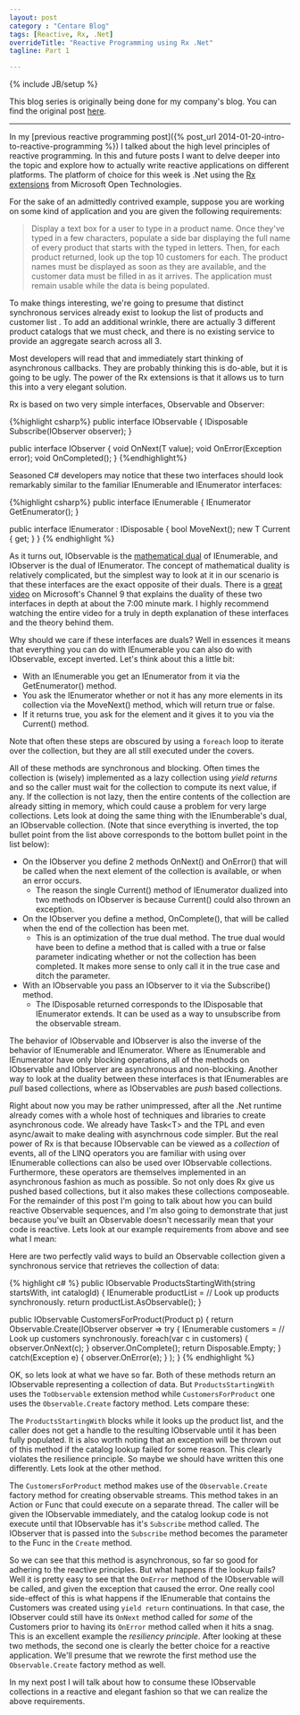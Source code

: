 ```yaml
---
layout: post
category : "Centare Blog"
tags: [Reactive, Rx, .Net]
overrideTitle: "Reactive Programming using Rx .Net"
tagline: Part 1

---
```

{% include JB/setup %}

This blog series is originally being done for my company's blog.  You can find the original post [here](http://www.centare.com/reactive-programming-using-rx-net-part-1).

---

In my [previous reactive programming post]({% post_url 2014-01-20-intro-to-reactive-programming %}) I talked about the high level principles of reactive programming.  In this and future posts I want to delve deeper into the topic and explore how to actually write reactive applications on different platforms.  The platform of choice for this week is .Net using the [Rx extensions](https://rx.codeplex.com/) from Microsoft Open Technologies.

<!--excerpt-->

For the sake of an admittedly contrived example, suppose you are working on some kind of application and you are given the following requirements:

>Display a text box for a user to type in a product name.  Once they've typed in a few characters, populate a side bar displaying the full name of every product that starts with the typed in letters.  Then, for each product returned, look up the top 10 customers for each. The product names must be displayed as soon as they are available, and the customer data must be filled in as it arrives.  The application must remain usable while the data is being populated.

To make things interesting, we're going to presume that distinct synchronous services already exist to lookup the list of products and customer list .  To add an additional wrinkle, there are actually 3 different product catalogs that we must check, and there is no existing service to provide an aggregate search across all 3.

Most developers will read that and immediately start thinking of asynchronous callbacks.  They are probably thinking this is do-able, but it is going to be ugly.  The power of the Rx extensions is that it allows us to turn this into a very elegant solution.

Rx is based on two very simple interfaces, Observable and Observer:

{%highlight csharp%}
public interface IObservable<out T>
{
  IDisposable Subscribe(IObserver<T> observer);
}

public interface IObserver<in T>
{
  void OnNext(T value);
  void OnError(Exception error);
  void OnCompleted();
}
{%endhighlight%}


Seasoned C# developers may notice that these two interfaces should look remarkably similar to the familiar IEnumerable and IEnumerator interfaces:

{%highlight csharp%}
public interface IEnumerable<out T>
{
  IEnumerator<T> GetEnumerator();
}

public interface IEnumerator<out T> : IDisposable
{
  bool MoveNext();
  new T Current { get; }
}
{% endhighlight %}

As it turns out, IObservable is the <a href="http://en.wikipedia.org/wiki/Duality_(mathematics)">mathematical dual</a> of IEnumerable, and IObserver is the dual of IEnumerator.  The concept of mathematical duality is relatively complicated, but the simplest way to look at it in our scenario is that these interfaces are the exact opposite of their duals.  There is a [great video](http://channel9.msdn.com/Shows/Going+Deep/Expert-to-Expert-Brian-Beckman-and-Erik-Meijer-Inside-the-NET-Reactive-Framework-Rx) on Microsoft's Channel 9 that explains the duality of these two interfaces in depth at about the 7:00 minute mark.  I highly recommend watching the entire video for a truly in depth explanation of these interfaces and the theory behind them.

Why should we care if these interfaces are duals?  Well in essences it means that everything you can do with IEnumerable you can also do with IObservable, except inverted.  Let's think about this a little bit:

<!-- Annoyed that you can't use markdown inside of block level tags -->
<div class="row">
<div class="col-md-8">
<ul>
<li>With an IEnumerable you get an IEnumerator from it via the GetEnumerator() method.</li>
<li>You ask the IEnumerator whether or not it has any more elements in its collection via the MoveNext() method, which will return true or false.</li>
<li>If it returns true, you ask for the element and it gives it to you via the Current() method.</li>
</ul>
</div>

<div class="well well-sm col-md-4">Note that often these steps are obscured by using a <code>foreach</code> loop to iterate over the collection, but they are all still executed under the covers.
</div>
</div>

All of these methods are synchronous and blocking.  Often times the collection is (wisely) implemented as a lazy collection using *yield returns* and so the caller must wait for the collection to compute its next value, if any.  If the collection is not lazy, then the entire contents of the collection are already sitting in memory, which could cause a problem for very large collections.  Lets look at doing the same thing with the IEnumberable's dual, an IObservable collection.  (Note that since everything is inverted, the top bullet point from the list above corresponds to the bottom bullet point in the list below):

* On the IObserver you define 2 methods OnNext() and OnError() that will be called when the next element of the collection is available, or when an error occurs.
	* The reason the single Current() method of IEnumerator dualized into two methods on IObserver is because Current() could also thrown an exception.
* On the IObserver you define a method, OnComplete(), that will be called when the end of the collection has been met.
	* This is an optimization of the true dual method.  The true dual would have been to define a method that is called with a true or false parameter indicating whether or not the collection has been completed.  It makes more sense to only call it in the true case and ditch the parameter.
* With an IObservable you pass an IObserver to it via the Subscribe() method.
    * The IDisposable returned corresponds to the IDisposable that IEnumerator extends.  It can be used as a way to unsubscribe from the observable stream.

<!-- Assuming you mean IObservable and IObserver in the second sentence? -->
The behavior of IObservable and IObserver is also the inverse of the behavior of IEnumerable and IEnumerator.  Where as IEnumerable and IEnumerator have only blocking operations, all of the methods on IObservable and IObserver are asynchronous and non-blocking.  Another way to look at the duality between these interfaces is that IEnumerables are *pull* based collections, where as IObservables are *push* based collections.

Right about now you may be rather unimpressed, after all the .Net runtime already comes with a whole host of techniques and libraries to create asynchronous code.  We already have Task&lt;T&gt; and the TPL and even async/await to make dealing with asynchrnous code simpler.  But the real power of Rx is that because IObservable can be viewed as a *collection* of events, all of the LINQ operators you are familiar with using over IEnumerable collections can also be used over IObservable collections.  Furthermore, these operators are themselves implemented in an asynchronous fashion as much as possible.  So not only does Rx give us pushed based collections, but it also makes these collections composeable.  For the remainder of this post I'm going to talk about how you can build reactive Observable sequences, and I'm also going to demonstrate that just because you've built an Observable doesn't necessarily mean that your code is reactive.  Lets look at our example requirements from above and see what I mean:

Here are two perfectly valid ways to build an Observable collection given a synchronous service that retrieves the collection of data: 

{% highlight c# %}
public IObservable<Product> ProductsStartingWith(string startsWith, int catalogId)
{
  IEnumerable<Product> productList = // Look up products synchronously.
  return productList.AsObservable();
}

public IObservable<Customer> CustomersForProduct(Product p) {
  return Observable.Create(IObserver observer =>
    try
    {
      IEnumerable<Customer> customers = // Look up customers synchronously.
      foreach(var c in customers)
      {
        observer.OnNext(c);
      }
      observer.OnComplete();
      return Disposable.Empty;
    }
    catch(Exception e)
    {
      observer.OnError(e);
    }
  );
}
{% endhighlight %}

OK, so lets look at what we have so far.  Both of these methods return an IObservable representing a collection of data.  But `ProductsStartingWith` uses the `ToObservable` extension method while `CustomersForProduct` one uses the `Observable.Create` factory method.  Lets compare these:

The `ProductsStartingWith` blocks while it looks up the product list, and the caller does not get a handle to the resulting IObservable until it has been fully populated.  It is also worth noting that an exception will be thrown out of this method if the catalog lookup failed for some reason.  This clearly violates the resilience principle.  So maybe we should have written this one differently.  Lets look at the other method.

The `CustomersForProduct` method makes use of the `Observable.Create` factory method for creating observable streams.  This method takes in an Action or Func that could execute on a separate thread.  The caller will be given the IObservable immediately, and the catalog lookup code is not execute until that IObservable has it's `Subscribe` method called.  The IObserver that is passed into the `Subscribe` method becomes the parameter to the Func in the `Create` method.

So we can see that this method is asynchronous, so far so good for adhering to the reactive principles.  But what happens if the lookup fails?  Well it is pretty easy to see that the `OnError` method of the IObservable will be called, and given the exception that caused the error.  One really cool side-effect of this is what happens if the IEnumerable that contains the Customers was created using `yield return` continuations.  In that case, the IObserver could still have its `OnNext` method called for *some* of the Customers prior to having its `OnError` method called when it hits a snag.  This is an excellent example the *resiliency principle*.  After looking at these two methods, the second one is clearly the better choice for a reactive application.  We'll presume that we rewrote the first method use the `Observable.Create` factory method as well.

In my next post I will talk about how to consume these IObservable collections in a reactive and elegant fashion so that we can realize the above requirements.

